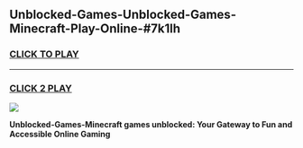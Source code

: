 
## Unblocked-Games-Unblocked-Games-Minecraft-Play-Online-#7k1lh
<h3>
<a href="https://premium.freeplayer.one?title=Unblocked-Games-Minecraft&ref=27F">CLICK TO PLAY</a></h3>
<hr>

<h3>
<a href="https://premium.freeplayer.one?title=Unblocked-Games-Minecraft&ref=27F">CLICK 2 PLAY</a>
  
</h3>

<a href="https://premium.freeplayer.one?title=Unblocked-Games-Minecraft&ref=27F"><img src="https://clearcache.store/games.png"></a>


**Unblocked-Games-Minecraft games unblocked: Your Gateway to Fun and Accessible Online Gaming**
